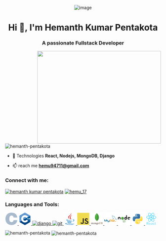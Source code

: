 <p align="center">
  <img src="https://github.com/user-attachments/assets/4eb096c7-f4b5-47c5-9c01-f60b8248c16c" alt="image" />
</p>
<h1 align="center">Hi 👋, I'm Hemanth Kumar Pentakota</h1>
<h3 align="center">A passionate Fullstack Developer</h3>
<img align="right" height="300" width="400" src="https://tse2.mm.bing.net/th/id/OIP.kHAyTN_AfGjWDu0MOed1cwHaEK?pid=Api&P=0&h=180">

<p align="left"> <img src="https://komarev.com/ghpvc/?username=hemanth-pentakota&label=Profile%20views&color=0e75b6&style=flat" alt="hemanth-pentakota" /> </p>

- 💬 Technologies **React, Nodejs, MongoDB, Django**

- 📫 reach me **hemu94711@gmail.com**

<h3 align="left">Connect with me:</h3>
<p align="left">
<a href="https://linkedin.com/in/hemanth kumar pentakota" target="blank"><img align="center" src="https://raw.githubusercontent.com/rahuldkjain/github-profile-readme-generator/master/src/images/icons/Social/linked-in-alt.svg" alt="hemanth kumar pentakota" height="30" width="40" /></a>
<a href="https://www.codechef.com/users/hemu_17" target="blank"><img align="center" src="https://cdn.jsdelivr.net/npm/simple-icons@3.1.0/icons/codechef.svg" alt="hemu_17" height="30" width="40" /></a>
</p>

<h3 align="left">Languages and Tools:</h3>
<p align="left"> <a href="https://www.cprogramming.com/" target="_blank" rel="noreferrer"> <img src="https://raw.githubusercontent.com/devicons/devicon/master/icons/c/c-original.svg" alt="c" width="40" height="40"/> </a> <a href="https://www.w3schools.com/cpp/" target="_blank" rel="noreferrer"> <img src="https://raw.githubusercontent.com/devicons/devicon/master/icons/cplusplus/cplusplus-original.svg" alt="cplusplus" width="40" height="40"/> </a> <a href="https://www.djangoproject.com/" target="_blank" rel="noreferrer"> <img src="https://cdn.worldvectorlogo.com/logos/django.svg" alt="django" width="40" height="40"/> </a> <a href="https://git-scm.com/" target="_blank" rel="noreferrer"> <img src="https://www.vectorlogo.zone/logos/git-scm/git-scm-icon.svg" alt="git" width="40" height="40"/> </a> <a href="https://www.java.com" target="_blank" rel="noreferrer"> <img src="https://raw.githubusercontent.com/devicons/devicon/master/icons/java/java-original.svg" alt="java" width="40" height="40"/> </a> <a href="https://developer.mozilla.org/en-US/docs/Web/JavaScript" target="_blank" rel="noreferrer"> <img src="https://raw.githubusercontent.com/devicons/devicon/master/icons/javascript/javascript-original.svg" alt="javascript" width="40" height="40"/> </a> <a href="https://www.mongodb.com/" target="_blank" rel="noreferrer"> <img src="https://raw.githubusercontent.com/devicons/devicon/master/icons/mongodb/mongodb-original-wordmark.svg" alt="mongodb" width="40" height="40"/> </a> <a href="https://www.mysql.com/" target="_blank" rel="noreferrer"> <img src="https://raw.githubusercontent.com/devicons/devicon/master/icons/mysql/mysql-original-wordmark.svg" alt="mysql" width="40" height="40"/> </a> <a href="https://nodejs.org" target="_blank" rel="noreferrer"> <img src="https://raw.githubusercontent.com/devicons/devicon/master/icons/nodejs/nodejs-original-wordmark.svg" alt="nodejs" width="40" height="40"/> </a> <a href="https://www.python.org" target="_blank" rel="noreferrer"> <img src="https://raw.githubusercontent.com/devicons/devicon/master/icons/python/python-original.svg" alt="python" width="40" height="40"/> </a> <a href="https://reactjs.org/" target="_blank" rel="noreferrer"> <img src="https://raw.githubusercontent.com/devicons/devicon/master/icons/react/react-original-wordmark.svg" alt="react" width="40" height="40"/> </a> </p>

<p><img align="left" src="https://github-readme-stats.vercel.app/api/top-langs?username=hemanth-pentakota&show_icons=true&locale=en&layout=compact" alt="hemanth-pentakota" /></p>

<p>&nbsp;<img align="center" src="https://github-readme-stats.vercel.app/api?username=hemanth-pentakota&show_icons=true&locale=en" alt="hemanth-pentakota" /></p>
